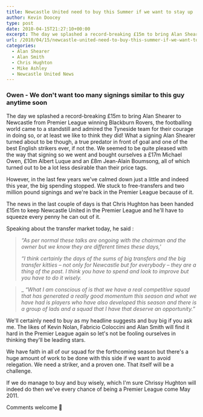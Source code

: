 ```yaml
---
title: Newcastle United need to buy this Summer if we want to stay up
author: Kevin Doocey
type: post
date: 2010-04-15T21:27:10+00:00
excerpt: The day we splashed a record-breaking £15m to bring Alan Shearer to Newcastle for Premier League winning Blackburn Rovers, the footballing world came to a standstill and admired the Tyneside team for their courage in doing so, or at last we like to think they did! What a signing Alan Shearer turned about to be though, a true predator in front of goal and one of the best English strikers ever, if not the. We seemed to be ..quit..
url: /2010/04/15/newcastle-united-need-to-buy-this-summer-if-we-want-to-stay-up/
categories:
  - Alan Shearer
  - Alan Smith
  - Chris Hughton
  - Mike Ashley
  - Newcastle United News
---
```


### Owen - We don't want too many signings similar to this guy anytime soon

The day we splashed a record-breaking £15m to bring Alan Shearer to Newcastle from Premier League winning Blackburn Rovers, the footballing world came to a standstill and admired the Tyneside team for their courage in doing so, or at least we like to think they did! What a signing Alan Shearer turned about to be though, a true predator in front of goal and one of the best English  strikers ever, if not the. We seemed to be quite pleased with the way that signing so we went and bought ourselves a £17m Michael Owen, £10m Albert Luque and an £8m Jean-Alain Boumsong, all of which turned out to be a lot less desirable than their price tags.

However, in the last few years we've calmed down just a little and indeed this year, the big spending stopped. We stuck to free-transfers and two million pound signings and we're back in the Premier League because of it.

The news in the last couple of days is that Chris Hughton has been handed £15m to keep Newcastle United in the Premier League and he'll have to squeeze every penny he can out of it.

Speaking about the transfer market today, he said :

> _“As per normal these talks are ongoing with the chairman and the owner but we know they are different times these days,'_
>
> _“I think certainly the days of the sums of big transfers and the big transfer kitties – not only for Newcastle but for everybody – they are a thing of the past. I think you have to spend and look to improve but you have to do it wisely._

>_ _“What I am conscious of is that we have a real competitive squad that has generated a really good momentum this season and what we have had is players who have also developed this season and there is a group of lads and a squad that I have that deserve an opportunity.”_

We'll certainly need to buy as my headline suggests and buy big if you ask me. The likes of Kevin Nolan, Fabricio Coloccini and Alan Smith will find it hard in the Premier League again so let's not be fooling ourselves in thinking they'll be leading stars.

We have faith in all of our squad for the forthcoming season but there's a huge amount of work to be done with this side if we want to avoid relegation. We need a striker, and a proven one. That itself will be a challenge.

If we do manage to buy and buy wisely, which I'm sure Chrissy Hughton will indeed do then we've every chance of being a Premier League come May 2011.

Comments welcome 🙂
